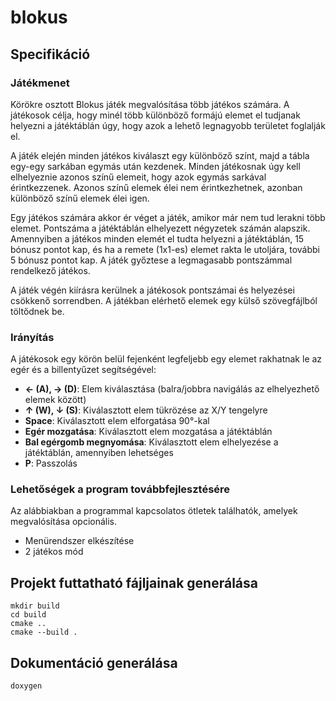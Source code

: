 # blokus

## Specifikáció

### Játékmenet

Körökre osztott Blokus játék megvalósítása több játékos számára. A játékosok célja, hogy minél több különböző formájú elemet el tudjanak helyezni a játéktáblán úgy, hogy azok a lehető legnagyobb területet foglalják el.

A játék elején minden játékos kiválaszt egy különböző színt, majd a tábla egy-egy sarkában egymás után kezdenek. Minden játékosnak úgy kell elhelyeznie azonos színű elemeit, hogy azok egymás sarkával érintkezzenek. Azonos színű elemek élei nem érintkezhetnek, azonban különböző színű elemek élei igen.

Egy játékos számára akkor ér véget a játék, amikor már nem tud lerakni több elemet. Pontszáma a játéktáblán elhelyezett négyzetek számán alapszik. Amennyiben a játékos minden elemét el tudta helyezni a játéktáblán, 15 bónusz pontot kap, és ha a remete (1x1-es) elemet rakta le utoljára, további 5 bónusz pontot kap. A játék győztese a legmagasabb pontszámmal rendelkező játékos.

A játék végén kiírásra kerülnek a játékosok pontszámai és helyezései csökkenő sorrendben. A játékban elérhető elemek egy külső szövegfájlból töltődnek be.

### Irányítás

A játékosok egy körön belül fejenként legfeljebb egy elemet rakhatnak le az egér és a billentyűzet segítségével:

- **← (A), → (D)**: Elem kiválasztása (balra/jobbra navigálás az elhelyezhető elemek között)
- **↑ (W), ↓ (S)**: Kiválasztott elem tükrözése az X/Y tengelyre
- **Space**: Kiválasztott elem elforgatása 90°-kal
- **Egér mozgatása**: Kiválasztott elem mozgatása a játéktáblán
- **Bal egérgomb megnyomása**: Kiválasztott elem elhelyezése a játéktáblán, amennyiben lehetséges
- **P**: Passzolás

### Lehetőségek a program továbbfejlesztésére

Az alábbiakban a programmal kapcsolatos ötletek találhatók, amelyek megvalósítása opcionális.

- Menürendszer elkészítése
- 2 játékos mód

## Projekt futtatható fájljainak generálása

```
mkdir build
cd build
cmake ..
cmake --build .
```

## Dokumentáció generálása

```
doxygen
```
